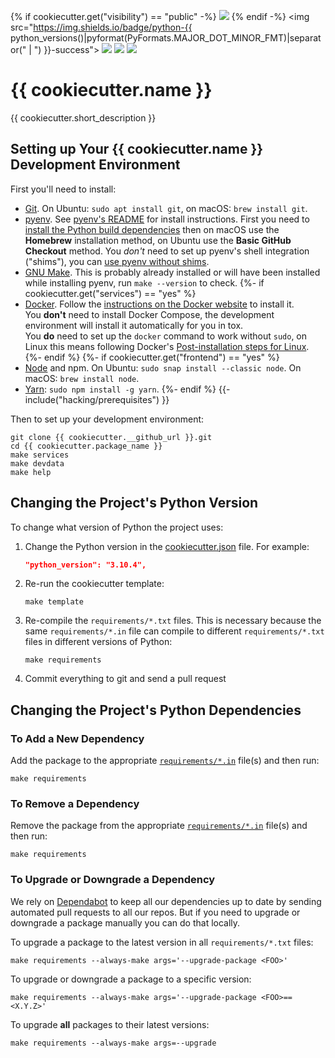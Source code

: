 {% if cookiecutter.get("visibility") == "public" -%}
<a href="{{ cookiecutter.__github_url }}/actions/workflows/ci.yml?query=branch%3Amain"><img src="https://img.shields.io/github/workflow/status/{{ cookiecutter.github_owner }}/{{ cookiecutter.slug }}/CI/main"></a>
{% endif -%}
<a><img src="https://img.shields.io/badge/python-{{ python_versions()|pyformat(PyFormats.MAJOR_DOT_MINOR_FMT)|separator(" | ") }}-success"></a>
<a href="{{ cookiecutter.__github_url }}/blob/main/LICENSE"><img src="https://img.shields.io/badge/license-BSD--2--Clause-success"></a>
<a href="https://github.com/hypothesis/cookiecutters/tree/main/pyramid-app"><img src="https://img.shields.io/badge/cookiecutter-pyramid--app-success"></a>
<a href="https://black.readthedocs.io/en/stable/"><img src="https://img.shields.io/badge/code%20style-black-000000"></a>

# {{ cookiecutter.name }}

{{ cookiecutter.short_description }}

## Setting up Your {{ cookiecutter.name }} Development Environment

First you'll need to install:

* [Git](https://git-scm.com/).
  On Ubuntu: `sudo apt install git`, on macOS: `brew install git`.
* [pyenv](https://github.com/pyenv/pyenv).
  See [pyenv's README](https://github.com/pyenv/pyenv#readme) for install instructions.
  First you need to [install the Python build dependencies](https://github.com/pyenv/pyenv/wiki#suggested-build-environment)
  then on macOS use the **Homebrew** installation method,
  on Ubuntu use the **Basic GitHub Checkout** method.
  You _don't_ need to set up pyenv's shell integration ("shims"), you can
  [use pyenv without shims](https://github.com/pyenv/pyenv#using-pyenv-without-shims).
* [GNU Make](https://www.gnu.org/software/make/).
  This is probably already installed or will have been installed while installing pyenv, run `make --version` to check.
{%- if cookiecutter.get("services") == "yes" %}
* [Docker](https://docs.docker.com/install/).
  Follow the [instructions on the Docker website](https://docs.docker.com/install/)
  to install it.  
  You **don't** need to install Docker Compose, the development environment
  will install it automatically for you in tox.  
  You **do** need to set up the `docker` command to work without `sudo`,
  on Linux this means following Docker's [Post-installation steps for Linux](https://docs.docker.com/engine/install/linux-postinstall/).
{%- endif %}
{%- if cookiecutter.get("frontend") == "yes" %}
* [Node](https://nodejs.org/) and npm.
  On Ubuntu: `sudo snap install --classic node`.
  On macOS: `brew install node`.
* [Yarn](https://yarnpkg.com/): `sudo npm install -g yarn`.
{%- endif %}
{{- include("hacking/prerequisites") }}

Then to set up your development environment:

```terminal
git clone {{ cookiecutter.__github_url }}.git
cd {{ cookiecutter.package_name }}
make services
make devdata
make help
```

## Changing the Project's Python Version

To change what version of Python the project uses:

1. Change the Python version in the
   [cookiecutter.json](.cookiecutter/cookiecutter.json) file. For example:

   ```json
   "python_version": "3.10.4",
   ```

2. Re-run the cookiecutter template:

   ```terminal
   make template
   ```

3. Re-compile the `requirements/*.txt` files.
   This is necessary because the same `requirements/*.in` file can compile to
   different `requirements/*.txt` files in different versions of Python:

   ```terminal
   make requirements
   ```

4. Commit everything to git and send a pull request

## Changing the Project's Python Dependencies

### To Add a New Dependency

Add the package to the appropriate [`requirements/*.in`](requirements/)
file(s) and then run:

```terminal
make requirements
```

### To Remove a Dependency

Remove the package from the appropriate [`requirements/*.in`](requirements)
file(s) and then run:

```terminal
make requirements
```

### To Upgrade or Downgrade a Dependency

We rely on [Dependabot](https://github.com/dependabot) to keep all our
dependencies up to date by sending automated pull requests to all our repos.
But if you need to upgrade or downgrade a package manually you can do that
locally.

To upgrade a package to the latest version in all `requirements/*.txt` files:

```terminal
make requirements --always-make args='--upgrade-package <FOO>'
```

To upgrade or downgrade a package to a specific version:

```terminal
make requirements --always-make args='--upgrade-package <FOO>==<X.Y.Z>'
```

To upgrade **all** packages to their latest versions:

```terminal
make requirements --always-make args=--upgrade
```

